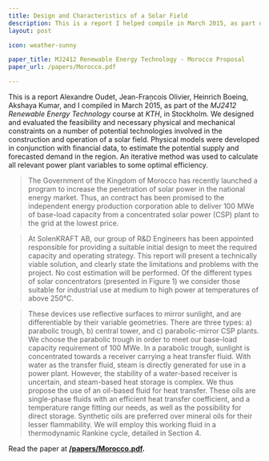 ```yaml
---
title: Design and Characteristics of a Solar Field
description: This is a report I helped compile in March 2015, as part of the MJ2412 Renewable Energy Technology course at KTH, in Stockholm.
layout: post

icon: weather-sunny

paper_title: MJ2412 Renewable Energy Technology - Morocco Proposal
paper_url: /papers/Morocco.pdf

---
```


This is a report Alexandre Oudet, Jean-Fraņcois Olivier, Heinrich Boeing, Akshaya Kumar, and I compiled in March 2015, as part of the _MJ2412 Renewable Energy Technology_ course at _KTH_, in Stockholm. We designed and evaluated the feasibility and necessary physical and mechanical constraints on a number of potential technologies involved in the construction and operation of a solar field. Physical models were developed in conjunction with financial data, to estimate the potential supply and forecasted demand in the region. An iterative method was used to calculate all relevant power plant variables to some optimal efficiency.

>The Government of the Kingdom of Morocco has recently launched a program to increase the penetration of solar power in the national energy market. Thus, an contract has been promised to the independent energy production corporation able to deliver 100 MWe of base-load capacity from a concentrated solar power (CSP) plant to the grid at the lowest price.

>At SolenKRAFT AB, our group of R&D Engineers has been appointed responsible for providing a suitable initial design to meet the required capacity and operating strategy. This report will present a technically viable solution, and clearly state the limitations and problems with the project. No cost estimation will be performed. Of the different types of solar concentrators (presented in Figure 1) we consider those suitable for industrial use at medium to high power at temperatures of above 250°C.

>These devices use reflective surfaces to mirror sunlight, and are differentiable by their variable geometries. There are three types: a) parabolic trough, b) central tower, and c) parabolic-mirror CSP plants.
We choose the parabolic trough in order to meet our base-load capacity requirement of 100 MWe. In a parabolic trough, sunlight is concentrated towards a receiver carrying a heat transfer fluid. With water as the transfer fluid, steam is directly generated for use in a power plant. However, the stability of a water-based receiver is uncertain, and steam-based heat storage is complex. We thus propose the use of an oil-based fluid for heat transfer. These oils are single-phase fluids with an efficient heat transfer coefficient, and a temperature range fitting our needs, as well as the possibility for direct storage. Synthetic oils are preferred over mineral oils for their lesser flammability. We will employ this working fluid in a thermodynamic Rankine cycle, detailed in Section 4.

Read the paper at **[/papers/Morocco.pdf](/papers/Morocco.pdf).**
